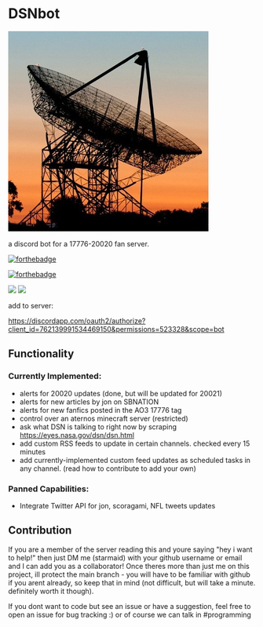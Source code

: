# DSNbot

![](./dish.jpg)

a discord bot for a 17776-20020 fan server.


[![forthebadge](https://forthebadge.com/images/badges/you-didnt-ask-for-this.svg)](https://forthebadge.com)

[![forthebadge](https://forthebadge.com/images/badges/60-percent-of-the-time-works-every-time.svg)](https://forthebadge.com)

![](https://64.media.tumblr.com/492c4bdd1957dd8ababfd488774a9d23/553e3eda2a5e1ab5-3b/s250x400/2aec36695bdef578e48ad59b62ca137e3f716b0d.png) ![](https://64.media.tumblr.com/d72775691bc5351b58f7014790861de4/553e3eda2a5e1ab5-51/s250x400/615edb0ac42a0c53e79377c67efc8b631e2eefbf.png)

add to server: 

https://discordapp.com/oauth2/authorize?client_id=762139991534469150&permissions=523328&scope=bot

## Functionality

### Currently Implemented:
- alerts for 20020 updates (done, but will be updated for 20021)
- alerts for new articles by jon on SBNATION
- alerts for new fanfics posted in the AO3 17776 tag
- control over an aternos minecraft server (restricted)
- ask what DSN is talking to right now by scraping https://eyes.nasa.gov/dsn/dsn.html
- add custom RSS feeds to update in certain channels. checked every 15 minutes
- add currently-implemented custom feed updates as scheduled tasks in any channel. (read how to contribute to add your own)

### Panned Capabilities:
- Integrate Twitter API for jon, scoragami, NFL tweets updates

## Contribution

If you are a member of the server reading this and youre saying "hey i want to help!" then
just DM me (starmaid) with your github username or email and I can add you as a collaborator! 
Once theres more than just me on this project, ill protect the main branch - you will have to be familiar with github if you arent already, so keep that in mind (not difficult, but will take a minute. definitely worth it though).

If you dont want to code but see an issue or have a suggestion, feel free to open an issue for 
bug tracking :) or of course we can talk in #programming